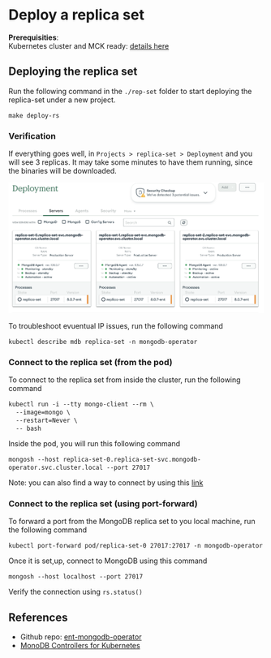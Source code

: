 # Deploy a replica set

**Prerequisities**:  
Kubernetes cluster and MCK ready: [details here](https://github.com/vinilage/mck-om)


## Deploying the replica set

Run the following command in the ``./rep-set`` folder to start deploying the replica-set under a new project.
```
make deploy-rs
```

### Verification
If everything goes well, in ``Projects > replica-set > Deployment`` and you will see 3 replicas.
It may take some minutes to have them running, since the binaries will be downloaded.

![Alt text](/images/om-replicaset.png)


To troubleshoot evuentual IP issues, run the following command
```
kubectl describe mdb replica-set -n mongodb-operator 
```

### Connect to the replica set (from the pod)

To connect to the replica set from inside the cluster, run the following command
```
kubectl run -i --tty mongo-client --rm \
  --image=mongo \
  --restart=Never \
  -- bash
```

Inside the pod, you will run this following command
```
mongosh --host replica-set-0.replica-set-svc.mongodb-operator.svc.cluster.local --port 27017
```

Note: you can also find a way to connect by using this [link](https://www.mongodb.com/docs/ops-manager/v8.0/tutorial/connect-to-mongodb/)

### Connect to the replica set (using port-forward)

To forward a port from the MongoDB replica set to you local machine, run the following command
```
kubectl port-forward pod/replica-set-0 27017:27017 -n mongodb-operator

```

Once it is set,up, connect to MongoDB using this command 
```
mongosh --host localhost --port 27017
```

Verify the connection using ``rs.status()``



## References

- Github repo: [ent-mongodb-operator](https://github.com/kamloiic/ent-mongodb-opertor)
- [MonoDB Controllers for Kubernetes](https://www.mongodb.com/docs/kubernetes-operator/current/)

